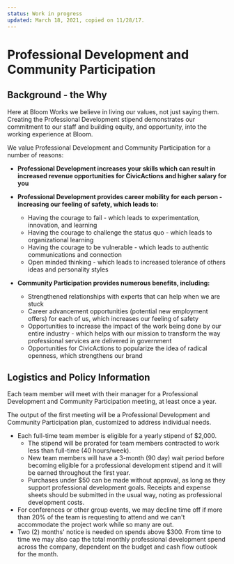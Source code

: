 ```yaml
---
status: Work in progress
updated: March 18, 2021, copied on 11/28/17.
---
```


# Professional Development and Community Participation

## Background - the Why

Here at Bloom Works we believe in living our values, not just saying them. Creating the Professional Development stipend demonstrates our commitment to our staff and building equity, and opportunity, into the working experience at Bloom. 

We value Professional Development and Community Participation for a number of reasons:

- **Professional Development increases your skills which can result in increased revenue opportunities for CivicActions and higher salary for you**

- **Professional Development provides career mobility for each person - increasing our feeling of safety, which leads to:**

  - Having the courage to fail - which leads to experimentation, innovation, and learning
  - Having the courage to challenge the status quo - which leads to organizational learning
  - Having the courage to be vulnerable - which leads to authentic communications and connection
  - Open minded thinking - which leads to increased tolerance of others ideas and personality styles

- **Community Participation provides numerous benefits, including:**

  - Strengthened relationships with experts that can help when we are stuck
  - Career advancement opportunities (potential new employment offers) for each of us, which increases our feeling of safety
  - Opportunities to increase the impact of the work being done by our entire industry - which helps with our mission to transform the way professional services are delivered in government
  - Opportunities for CivicActions to popularize the idea of radical openness, which strengthens our brand

## Logistics and Policy Information

Each team member will meet with their manager for a Professional Development and Community Participation meeting, at least once a year.

The output of the first meeting will be a Professional Development and Community Participation plan, customized to address individual needs.

<!-- prettier-ignore-start -->

- Each full-time team member is eligible for a yearly stipend of $2,000.
  - The stipend will be prorated for team members contracted to work less than full-time (40 hours/week).
  - New team members will have a 3-month (90 day) wait period before becoming eligible for a professional development stipend and it will be earned throughout the first year.
  - Purchases under $50 can be made without approval, as long as they support professional development goals. Receipts and expense sheets should be submitted in the usual way, noting as professional development costs.
- For conferences or other group events, we may decline time off if more than 20% of the team is requesting to attend and we can't accommodate the project work while so many are out.
- Two (2) months' notice is needed on spends above $300. From time to time we may also cap the total monthly professional development spend across the company, dependent on the budget and cash flow outlook for the month.

<!-- prettier-ignore-end -->


